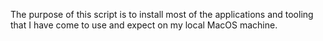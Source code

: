 The purpose of this script is to install most of the applications and tooling that I have come to use and expect on my local MacOS machine.

